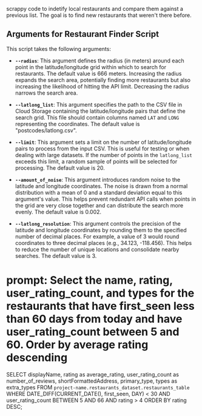 scrappy code to indetify local restaurants and compare them against a previous list. The goal is to find new restaurants that weren't there before. 


## Arguments for Restaurant Finder Script

This script takes the following arguments:

*   **`--radius`**:  This argument defines the radius (in meters) around each point in the latitude/longitude grid within which to search for restaurants.  The default value is 666 meters.  Increasing the radius expands the search area, potentially finding more restaurants but also increasing the likelihood of hitting the API limit.  Decreasing the radius narrows the search area.

*   **`--latlong_list`**: This argument specifies the path to the CSV file in Cloud Storage containing the latitude/longitude pairs that define the search grid. This file should contain columns named `LAT` and `LONG` representing the coordinates.  The default value is "postcodes/latlong.csv".

*   **`--limit`**:  This argument sets a limit on the number of latitude/longitude pairs to process from the input CSV.  This is useful for testing or when dealing with large datasets. If the number of points in the  `latlong_list` exceeds this limit, a random sample of points will be selected for processing.  The default value is 20.

*   **`--amount_of_noise`**:  This argument introduces random noise to the latitude and longitude coordinates. The noise is drawn from a normal distribution with a mean of 0 and a standard deviation equal to this argument's value.  This helps prevent redundant API calls when points in the grid are very close together and can distribute the search more evenly.  The default value is 0.002.

*   **`--latlong_resolution`**: This argument controls the precision of the latitude and longitude coordinates by rounding them to the specified number of decimal places. For example, a value of 3 would round coordinates to three decimal places (e.g., 34.123, -118.456).  This helps to reduce the number of unique locations and consolidate nearby searches. The default value is 3.



# prompt: Select the name, rating, user_rating_count, and types for the restaurants that have first_seen less than 60 days from today and have user_rating_count between 5 and 60. Order by average rating descending

SELECT
  displayName,
  rating as average_rating,
  user_rating_count as number_of_reviews, 
  shortFormattedAddress, 
  primary_type,
  types as extra_types
FROM
  `project-name.restaurants_dataset.restaurants_table`
WHERE
  DATE_DIFF(CURRENT_DATE(), first_seen, DAY) < 30
  AND user_rating_count BETWEEN 5 AND 66
  AND rating > 4
ORDER BY
  rating DESC;